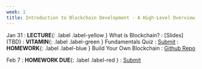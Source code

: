 ```yaml
---
week: 1
title: Introduction to Blockchain Development - A High-Level Overview
---
```


Jan 31
: **LECTURE**{: .label .label-yellow } What is Blockchain?
  : [Slides] (TBD)
: **VITAMIN**{: .label .label-green } Fundamentals Quiz
  : [Submit](https://forms.gle/TJSrq6g2XiCqwcEk8)
: **HOMEWORK**{: .label .label-blue } Build Your Own Blockchain
  : [Github Repo](https://github.com/BerkeleyBlockchain/fa23-dev-decal)

Feb 7
: **HOMEWORK DUE**{: .label .label-red } 
  : [Submit](https://forms.gle/jueDBj8UA3tGgY598)
